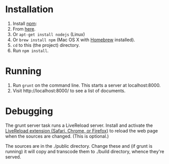 # Installation

1. Install [npm][npm]:
  1. From [here][npm download].
  2. Or `apt-get install nodejs` (Linux)
  3. Or `brew install npm` (Mac OS X with [Homebrew][homebrew] installed).
2. `cd` to this (the project) directory.
3. Run `npm install`.

# Running

1. Run `grunt` on the command line. This starts a server at localhost:8000.
2. Visit http://localhost:8000/ to see a list of documents.

# Debugging

The grunt server task runs a LiveReload server.
Install and activate the [LiveReload extension (Safari, Chrome, or Firefox)][LiveReload extensions] to reload the web page when the sources are changed.
(This is optional.)

The sources are in the ./public directory. Change these and (if grunt is running) it will copy and transcode them
to ./build directory, whence they're served.

[npm]: https://npmjs.org/
[npm download]: http://nodejs.org/download/
[homebrew]: http://brew.sh/
[LiveReload]: http://livereload.com/
[LiveReload extensions]: http://feedback.livereload.com/knowledgebase/articles/86242-how-do-i-install-and-use-the-browser-extensions-

